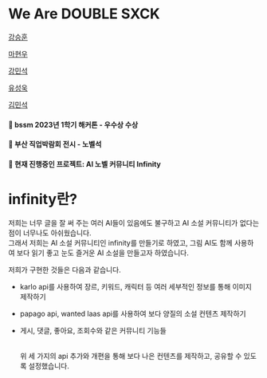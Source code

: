 # We Are DOUBLE SXCK

<a href = "https://github.com/HUN1i">강승훈</a>

<a href = "https://github.com/hw9402">마현우</a>

<a href = "https://github.com/minseok0415">강민석</a>

<a href = "https://github.com/useonguk">유성욱</a>

<a href = "https://github.com/Girey0211">김민석</a>
#### 🧊 bssm 2023년 1학기 해커톤 - 우수상 수상
#### 🧊 부산 직업박람회 전시 - 노벨석 

#### 🧊 현재 진행중인 프로젝트: AI 노벨 커뮤니티 Infinity

# infinity란?
저희는 너무 글을 잘 써 주는 여러 AI들이 있음에도 불구하고 AI 소설 커뮤니티가 없다는 점이 너무나도 아쉬웠습니다.<br>
그래서 저희는 AI 소설 커뮤니티인 infinity를 만들기로 하였고, 그림 AI도 함께 사용하여 보다 읽기 좋고 눈도 즐거운 AI 소설을 만들고자 하였습니다.<br>

저희가 구현한 것들은 다음과 같습니다.
- karlo api를 사용하여 장르, 키워드, 캐릭터 등 여러 세부적인 정보를 통해 이미지 제작하기<br>
- papago api, wanted laas api를 사용하여 보다 양질의 소설 컨텐츠 제작하기<br>
- 게시, 댓글, 좋아요, 조회수와 같은 커뮤니티 기능들<br>

  <br>위 세 가지의 api 추가와 개편을 통해 보다 나은 컨텐츠를 제작하고, 공유할 수 있도록 설정했습니다.

